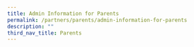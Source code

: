 ```yaml
---
title: Admin Information for Parents
permalink: /partners/parents/admin-information-for-parents
description: ""
third_nav_title: Parents
---
```

